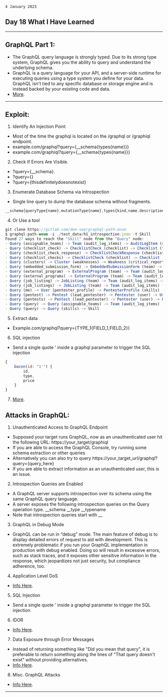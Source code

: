 `4 January 2023`
## **Day 18 What I Have Learned**
***
## **GraphQL Part 1**:
- The GraphQL query language is strongly typed. Due to its strong type system, GraphQL gives you the ability to query and understand the underlying schema.
- GraphQL is a query language for your API, and a server-side runtime for executing queries using a type system you define for your data. GraphQL isn't tied to any specific database or storage engine and is instead backed by your existing code and data.
- [More](https://graphql.org/learn/).
***
## **Exploit**:
1. Identify An Injection Point
- Most of the time the graphql is located on the /graphql or /graphiql endpoint.
- example.com/graphql?query={__schema{types{name}}}
- example.com/graphiql?query={__schema{types{name}}}
2. Check If Errors Are Visible.
- ?query={__schema}.
- ?query={}
- ?query={thisdefinitelydoesnotexist}
3. Enumerate Database Schema via Introspection
- Single line query to dump the database schema without fragments.

```js
__schema{queryType{name},mutationType{name},types{kind,name,description,fields(includeDeprecated:true){name,description,args{name,description,type{kind,name,ofType{kind,name,ofType{kind,name,ofType{kind,name,ofType{kind,name,ofType{kind,name,ofType{kind,name,ofType{kind,name}}}}}}}},defaultValue},type{kind,name,ofType{kind,name,ofType{kind,name,ofType{kind,name,ofType{kind,name,ofType{kind,name,ofType{kind,name,ofType{kind,name}}}}}}}},isDeprecated,deprecationReason},inputFields{name,description,type{kind,name,ofType{kind,name,ofType{kind,name,ofType{kind,name,ofType{kind,name,ofType{kind,name,ofType{kind,name,ofType{kind,name}}}}}}}},defaultValue},interfaces{kind,name,ofType{kind,name,ofType{kind,name,ofType{kind,name,ofType{kind,name,ofType{kind,name,ofType{kind,name,ofType{kind,name}}}}}}}},enumValues(includeDeprecated:true){name,description,isDeprecated,deprecationReason,},possibleTypes{kind,name,ofType{kind,name,ofType{kind,name,ofType{kind,name,ofType{kind,name,ofType{kind,name,ofType{kind,name,ofType{kind,name}}}}}}}}},directives{name,description,locations,args{name,description,type{kind,name,ofType{kind,name,ofType{kind,name,ofType{kind,name,ofType{kind,name,ofType{kind,name,ofType{kind,name,ofType{kind,name}}}}}}}},defaultValue}}}
```
4. Or Use a tool
```js
git clone https://gitlab.com/dee-see/graphql-path-enum
$ graphql-path-enum -i ./test_data/h1_introspection.json -t Skill
Found 27 ways to reach the "Skill" node from the "Query" node:
- Query (assignable_teams) -> Team (audit_log_items) -> AuditLogItem (source_user) -> User (pentester_profile) -> PentesterProfile (skills) -> Skill
- Query (checklist_check) -> ChecklistCheck (checklist) -> Checklist (team) -> Team (audit_log_items) -> AuditLogItem (source_user) -> User (pentester_profile) -> PentesterProfile (skills) -> Skill
- Query (checklist_check_response) -> ChecklistCheckResponse (checklist_check) -> ChecklistCheck (checklist) -> Checklist (team) -> Team (audit_log_items) -> AuditLogItem (source_user) -> User (pentester_profile) -> PentesterProfile (skills) -> Skill
- Query (checklist_checks) -> ChecklistCheck (checklist) -> Checklist (team) -> Team (audit_log_items) -> AuditLogItem (source_user) -> User (pentester_profile) -> PentesterProfile (skills) -> Skill
- Query (clusters) -> Cluster (weaknesses) -> Weakness (critical_reports) -> TeamMemberGroupConnection (edges) -> TeamMemberGroupEdge (node) -> TeamMemberGroup (team_members) -> TeamMember (team) -> Team (audit_log_items) -> AuditLogItem (source_user) -> User (pentester_profile) -> PentesterProfile (skills) -> Skill
- Query (embedded_submission_form) -> EmbeddedSubmissionForm (team) -> Team (audit_log_items) -> AuditLogItem (source_user) -> User (pentester_profile) -> PentesterProfile (skills) -> Skill
- Query (external_program) -> ExternalProgram (team) -> Team (audit_log_items) -> AuditLogItem (source_user) -> User (pentester_profile) -> PentesterProfile (skills) -> Skill
- Query (external_programs) -> ExternalProgram (team) -> Team (audit_log_items) -> AuditLogItem (source_user) -> User (pentester_profile) -> PentesterProfile (skills) -> Skill
- Query (job_listing) -> JobListing (team) -> Team (audit_log_items) -> AuditLogItem (source_user) -> User (pentester_profile) -> PentesterProfile (skills) -> Skill
- Query (job_listings) -> JobListing (team) -> Team (audit_log_items) -> AuditLogItem (source_user) -> User (pentester_profile) -> PentesterProfile (skills) -> Skill
- Query (me) -> User (pentester_profile) -> PentesterProfile (skills) -> Skill
- Query (pentest) -> Pentest (lead_pentester) -> Pentester (user) -> User (pentester_profile) -> PentesterProfile (skills) -> Skill
- Query (pentests) -> Pentest (lead_pentester) -> Pentester (user) -> User (pentester_profile) -> PentesterProfile (skills) -> Skill
- Query (query) -> Query (assignable_teams) -> Team (audit_log_items) -> AuditLogItem (source_user) -> User (pentester_profile) -> PentesterProfile (skills) -> Skill
- Query (query) -> Query (skills) -> Skill
```
5. Extract data
- Example.com/graphql?query={TYPE_1{FIELD_1,FIELD_2}}
6. SQL injection
- Send a single quote ' inside a graphql parameter to trigger the SQL injection
``` js
{ 
    bacon(id: "1'") { 
        id, 
        type, 
        price
    }
}
```
7. [More](https://github.com/swisskyrepo/PayloadsAllTheThings/blob/master/GraphQL%20Injection/README.md).

## **Attacks in GraphQL**:
1. Unauthenticated Access to GraphQL Endpoint 
- Supposed your target runs GraphQL, now as an unauthenticated user hit the following URL: 
https://your_target/graphiql
- If you are able to access the GraphQL Console, try running some schema extraction or other queries
- Alternatively you can also try to query https://your_target_url/graphql?query={query_here} 
- If you are able to extract information as an unauthenticated user, this is an issue.
2. Introspection Queries are Enabled
- A GraphQL server supports introspection over its schema using the same GraphQL query language.
- A server exposes the following introspection queries on the Query operation type.
__schema
__type
__typename
- Note that introspection queries start with __
3. GraphQL in Debug Mode
- GraphQL can be run in “debug” mode. The main feature of debug is to display detailed errors of request to aid with development. This is extremely problematic if you run your GraphQL implementation in production with debug enabled. Doing so will result in excessive errors, such as stack traces, and it exposes other sensitive information in the response, which jeopardizes not just security, but compliance adherence, too.  
4. Application Level DoS
- [Info Here](https://payatu.com/blog/manmeet/graphql-exploitation-part-4).
5. SQL Injection
- Send a single quote ' inside a graphql parameter to trigger the SQL injection.
6. IDOR
- [Info Here](https://infosecwriteups.com/graphql-idor-leads-to-information-disclosure-175eb560170d).
7. Data Exposure through Error Messages
- Instead of returning something like "Did you mean that query", it is preferable to return something along the lines of "That query doesn't exist" without providing alternatives.
- [Info Here](https://escape.tech/blog/graphql-verbose-error-suggestions/).
8. Misc. GraphQL Attacks
- [Info Here](https://book.hacktricks.xyz/network-services-pentesting/pentesting-web/graphql).
***
